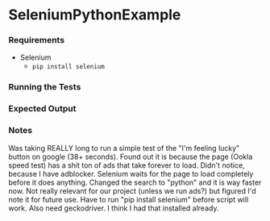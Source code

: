 # SeleniumPythonExample

### Requirements
* Selenium
    * ```pip install selenium```
### Running the Tests

### Expected Output

### Notes
Was taking REALLY long to run a simple test of the "I'm feeling lucky" button on google (38+ seconds). Found out it is because the page (Ookla speed test) has a shit ton of ads that take forever to load. Didn't notice, because I have adblocker. Selenium waits for the page to load completely before it does anything. Changed the search to "python" and it is way faster now. Not really relevant for our project (unless we run ads?) but figured I'd note it for future use.
Have to run "pip install selenium" before script will work.
Also need geckodriver. I think I had that installed already.


